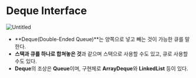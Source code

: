 # Deque Interface

![Untitled](/images/Deque%20Interface/Untitled.png)

- **Deque(Double-Ended Queue)**는 양쪽으로 넣고 빼는 것이 가능한 큐를 말한다.
- **스택과 큐를 하나로 합쳐놓은 것**과 같으며 스택으로 사용할 수도 있고, 큐로 사용할 수도 있다.
- **Deque**의 조상은 **Queue**이며, 구현체로 **ArrayDeque**와 **LinkedList** 등이 있다.